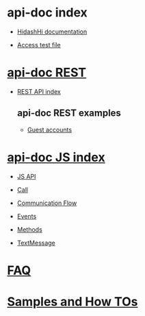 api-doc index
===============

* [HidashHi documentation](README.md)

* [Access test file](test.md)

# [api-doc REST](api+rest.md)

* [REST API index](api/rest/REST/README.md)

    ## api-doc REST examples

    * [Guest accounts](api/rest/examples/guest+accounts.md)

# [api-doc JS index](api+js.md)

* [JS API](api/js/README.md)

* [Call](api/js/call.md)

* [Communication Flow](api/js/communication+flow.md)

* [Events](api/js/events.md)

* [Methods](api/js/methods.md)

* [TextMessage](api/js/text_message.md)

# [FAQ](faq.md)

# [Samples and How TOs](samples+and+how+tos.md)
